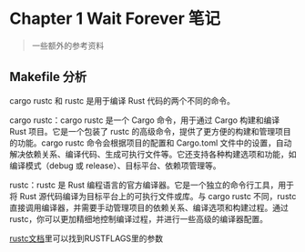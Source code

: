 # Chapter 1 Wait Forever 笔记

> 一些额外的参考资料


## Makefile 分析

cargo rustc 和 rustc 是用于编译 Rust 代码的两个不同的命令。

cargo rustc：cargo rustc 是一个 Cargo 命令，用于通过 Cargo 构建和编译 Rust 项目。它是一个包装了 rustc 的高级命令，提供了更方便的构建和管理项目的功能。cargo rustc 命令会根据项目的配置和 Cargo.toml 文件中的设置，自动解决依赖关系、编译代码、生成可执行文件等。它还支持各种构建选项和功能，如编译模式（debug 或 release）、目标平台、依赖项管理等。

rustc：rustc 是 Rust 编程语言的官方编译器。它是一个独立的命令行工具，用于将 Rust 源代码编译为目标平台上的可执行文件或库。与 cargo rustc 不同，rustc 直接调用编译器，并需要手动管理项目的依赖关系、编译选项和构建过程。通过 rustc，你可以更加精细地控制编译过程，并进行一些高级的编译器配置。

[rustc文档](https://doc.rust-lang.org/rustc/codegen-options/index.html)里可以找到RUSTFLAGS里的参数